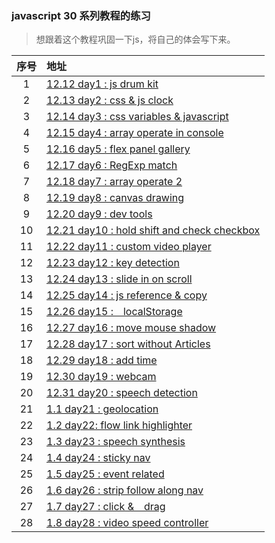 ### javascript 30 系列教程的练习

> 想跟着这个教程巩固一下js，将自己的体会写下来。

序号|地址
:--:|:---
1|[12.12 day1 : js drum kit](https://github.com/longmimi/javascript-30-practice/tree/master/01%20js%20drum%20kit)
2|[12.13 day2 : css & js clock](https://github.com/longmimi/javascript-30-practice/tree/master/02%20css%2Bjs%20clock)
3|[12.14 day3 : css variables & javascript](https://github.com/longmimi/javascript-30-practice/tree/master/03%20css%20variabale)
4|[12.15 day4 : array operate in console](https://github.com/longmimi/javascript-30-practice/tree/master/04%20array%20consolelog)
5|[12.16 day5 : flex panel gallery](https://github.com/longmimi/javascript-30-practice/tree/master/05%20flex%20panel%20gallery)
6|[12.17 day6 : RegExp match](https://github.com/longmimi/javascript-30-practice/tree/master/06%20type%20match)
7|[12.18 day7 : array operate 2](https://github.com/longmimi/javascript-30-practice/tree/master/07%20array%20consolelog%202)
8|[12.19 day8 : canvas drawing](https://github.com/longmimi/javascript-30-practice/tree/master/08%20canvas%20draw)
9|[12.20 day9 : dev tools](https://github.com/longmimi/javascript-30-practice/tree/master/09%20dev%20tools%20domination)
10|[12.21 day10 : hold shift and check checkbox](https://github.com/longmimi/javascript-30-practice/tree/master/10%20hold%20shift%20and%20check%20checkboxes)
11|[12.22 day11 : custom video player](https://github.com/longmimi/javascript-30-practice/tree/master/11%20custom%20video%20player)
12|[12.23 day12 : key detection](https://github.com/longmimi/javascript-30-practice/tree/master/12%20keydown%20addEventLister)
13|[12.24 day13 : slide in on scroll](https://github.com/longmimi/javascript-30-practice/tree/master/13%20slide%20in%20on%20scroll)
14|[12.25 day14 : js reference & copy](https://github.com/longmimi/javascript-30-practice/tree/master/14%20js%20copy)
15|[12.26 day15 :　localStorage](https://github.com/longmimi/javascript-30-practice/tree/master/15%20localstorage)
16|[12.27 day16 : move mouse shadow](https://github.com/longmimi/javascript-30-practice/tree/master/16%20move%20mouse%20shadow)
17|[12.28 day17 : sort without Articles](https://github.com/longmimi/javascript-30-practice/tree/master/17%20sort%20without%20Articles)
18|[12.29 day18 : add time](https://github.com/longmimi/javascript-30-practice/tree/master/18%20add%20time)
19|[12.30 day19 : webcam](https://github.com/longmimi/javascript-30-practice/tree/master/19%20webCam%20Fun)
20|[12.31 day20 : speech detection](https://github.com/longmimi/javascript-30-practice/tree/master/20%20speech%20detection)
21|[1.1 day21 : geolocation](https://github.com/longmimi/javascript-30-practice/tree/master/21%20geolocation)
22|[1.2 day22: flow link highlighter](https://github.com/longmimi/javascript-30-practice/blob/master/22%20flow%20along%20link%20highlighter/README.md)
23|[1.3 day23 : speech synthesis](https://github.com/longmimi/javascript-30-practice/tree/master/23%20speech%20synthesis)
24|[1.4 day24 : sticky nav](https://github.com/longmimi/javascript-30-practice/tree/master/24%20sticky%20nav)
25|[1.5 day25 : event related](https://github.com/longmimi/javascript-30-practice/tree/master/25%20event%20related)
26|[1.6 day26 : strip follow along nav](https://github.com/longmimi/javascript-30-practice/tree/master/26%20strip%20follow%20along%20nav)
27|[1.7 day27 : click &　drag](https://github.com/longmimi/javascript-30-practice/tree/master/27%20click%20and%20drag)
28|[1.8 day28 : video speed controller](https://github.com/longmimi/javascript-30-practice/tree/master/28%20video%20speed%20controller)